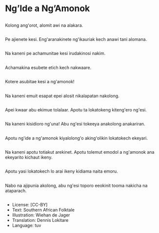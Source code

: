 # Ng’Ide a Ng’Amonok

##
Kolong ang'orot, alomit awi na alakara.

##
Pe ajienete kesi. Eng'aranakinete ng'ikauriak kech anawi tani alomana.

##
Na kaneni pe achamunitae kesi irudakinosi nakim.

##
Achamakina esubete etich kech nakwaare.

##
Kotere asubitae kesi a ng'amonok!

##
Na kaneni emuit esapat epei alosit nikalapatan nakolong.

##
Apei kwaar abu ekimue tolalaar. Apotu ta lokatokeng kiteng'ero ng'esi.

##
Na kaneni kisidioro ng'una! Abu ng'esi tokeeya anakolong anakariran.

##
Apotu ng'ide a ng'amonok kiyalolong'o aking'olikin lokatokech ekeyari.

##
Na kaneni apotu totiakut arekinet. Apotu tolemut emodol a ng'amonok ana ekeyarito kichaut ikeny.

##
Apotu yasi lokatokech lo arai ikeny kidiama naita emoru.

##
Nabo na ajipunia akolong, abu ng'esi toporo eeokinit tooma nakicha na ataparach.

##
* License: [CC-BY]
* Text: Southern African Folktale
* Illustration: Wiehan de Jager
* Translation: Dennis Lokitare
* Language: tuv
